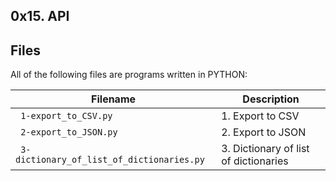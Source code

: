## 0x15. API

## Files
All of the following files are programs written in PYTHON:

| Filename | Description |
| -------- | ----------- |
| ` 1-export_to_CSV.py` |1. Export to CSV|
| ` 2-export_to_JSON.py` | 2. Export to JSON|
| ` 3-dictionary_of_list_of_dictionaries.py` | 3. Dictionary of list of dictionaries|

